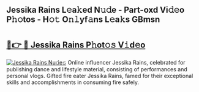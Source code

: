 ## Jessika Rains L𝚎a𝚔ed N𝚞𝚍e - Part-oxd Vi𝚍𝚎o P𝚑𝚘tos - H𝚘𝚝 O𝚗𝚕yf𝚊ns L𝚎a𝚔s GBmsn

# <h2><a href="http://kf1rrh.oniu.top/?m=Jessika+Rains">🔗👉 🔴 Jessika Rains P𝚑ot𝚘𝚜 V𝚒d𝚎o</a></h2>

[![Jessika Rains Nu𝚍e𝚜](https://i.imgur.com/0qMVB7G.gif)](http://kf1rrh.oniu.top/?m=Jessika+Rains)
Online influencer Jessika Rains, celebrated for publishing dance and lifestyle material, consisting of performances and personal vlogs. Gifted fire eater Jessika Rains, famed for their exceptional skills and accomplishments in consuming fire safely.  
